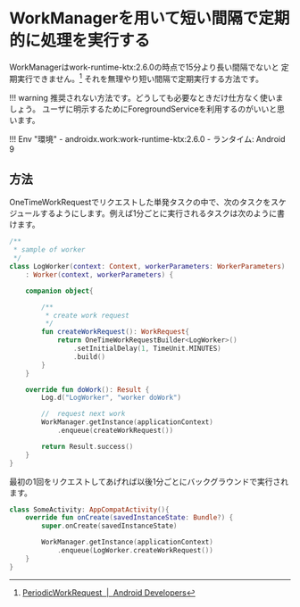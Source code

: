 # WorkManagerを用いて短い間隔で定期的に処理を実行する

WorkManagerはwork-runtime-ktx:2.6.0の時点で15分より長い間隔でないと
定期実行できません。[^1]
それを無理やり短い間隔で定期実行する方法です。

[^1]: [PeriodicWorkRequest  |  Android Developers](https://developer.android.com/reference/androidx/work/PeriodicWorkRequest#MIN_PERIODIC_INTERVAL_MILLIS)

!!! warning
    推奨されない方法です。どうしても必要なときだけ仕方なく使いましょう。
    ユーザに明示するためにForegroundServiceを利用するのがいいと思います。

!!! Env "環境"
    - androidx.work:work-runtime-ktx:2.6.0
    - ランタイム: Android 9

## 方法

OneTimeWorkRequestでリクエストした単発タスクの中で、次のタスクをスケジュールするようにします。例えば1分ごとに実行されるタスクは次のように書けます。

```kotlin
/**
 * sample of worker
 */
class LogWorker(context: Context, workerParameters: WorkerParameters)
    : Worker(context, workerParameters) {

    companion object{

        /**
         * create work request
         */
        fun createWorkRequest(): WorkRequest{
            return OneTimeWorkRequestBuilder<LogWorker>()
                .setInitialDelay(1, TimeUnit.MINUTES)
                .build()
        }
    }

    override fun doWork(): Result {
        Log.d("LogWorker", "worker doWork")

        //  request next work
        WorkManager.getInstance(applicationContext)
            .enqueue(createWorkRequest())

        return Result.success()
    }
}
```

最初の1回をリクエストしてあげれば以後1分ごとにバックグラウンドで実行されます。

```kotlin
class SomeActivity: AppCompatActivity(){
    override fun onCreate(savedInstanceState: Bundle?) {
        super.onCreate(savedInstanceState)

        WorkManager.getInstance(applicationContext)
            .enqueue(LogWorker.createWorkRequest())
    }
}

```
